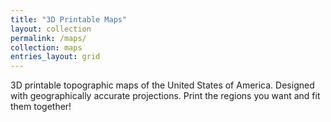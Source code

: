 ```yaml
---
title: "3D Printable Maps"
layout: collection
permalink: /maps/
collection: maps
entries_layout: grid
---
```


3D printable topographic maps of the United States of America. Designed with geographically accurate projections. Print the regions you want and fit them together!
